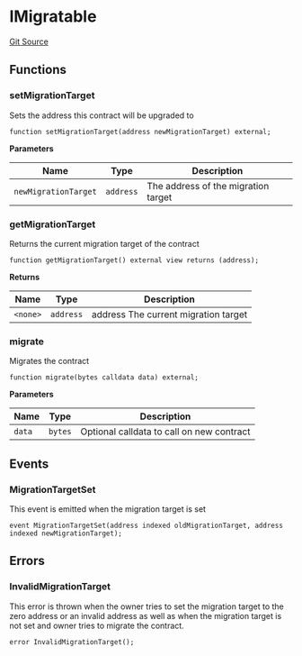 # IMigratable
[Git Source](https://github.com/code-423n4/2023-08-chainlink/blob/38d594fd52a417af576ce44eee67744196ba1094/src/interfaces/IMigratable.sol)


## Functions
### setMigrationTarget

Sets the address this contract will be upgraded to


```solidity
function setMigrationTarget(address newMigrationTarget) external;
```
**Parameters**

|Name|Type|Description|
|----|----|-----------|
|`newMigrationTarget`|`address`|The address of the migration target|


### getMigrationTarget

Returns the current migration target of the contract


```solidity
function getMigrationTarget() external view returns (address);
```
**Returns**

|Name|Type|Description|
|----|----|-----------|
|`<none>`|`address`|address The current migration target|


### migrate

Migrates the contract


```solidity
function migrate(bytes calldata data) external;
```
**Parameters**

|Name|Type|Description|
|----|----|-----------|
|`data`|`bytes`|Optional calldata to call on new contract|


## Events
### MigrationTargetSet
This event is emitted when the migration target is set


```solidity
event MigrationTargetSet(address indexed oldMigrationTarget, address indexed newMigrationTarget);
```

## Errors
### InvalidMigrationTarget
This error is thrown when the owner tries to set the migration target to the
zero address or an invalid address as well as when the migration target is not set and owner
tries to migrate the contract.


```solidity
error InvalidMigrationTarget();
```

